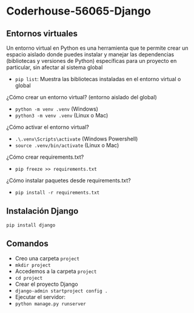 # Coderhouse-56065-Django

## Entornos virtuales

Un entorno virtual en Python es una herramienta 
que te permite crear un espacio aislado donde puedes instalar 
y manejar las dependencias (bibliotecas y versiones de Python) 
específicas para un proyecto en particular, sin afectar al sistema global

- `pip list`: Muestra las bibliotecas instaladas en el entorno virtual o global

¿Cómo crear un entorno virtual? (entorno aislado del global)

- `python -m venv .venv` (Windows)
- `python3 -m venv .venv` (Linux o Mac)

¿Cómo activar el entorno virtual?
- `.\.venv\Scripts\activate`  (Windows Powershell)
- `source .venv/bin/activate` (Linux o Mac)

¿Cómo crear requirements.txt?
- `pip freeze >> requirements.txt`

¿Cómo instalar paquetes desde requirements.txt?
- `pip install -r requirements.txt`

## Instalación Django

`pip install django`

## Comandos

- Creo una carpeta `project`
- `mkdir project`
- Accedemos a la carpeta `project`
- `cd project`
- Crear el proyecto Django
- `django-admin startproject config .`
- Ejecutar el servidor:
- `python manage.py runserver`

